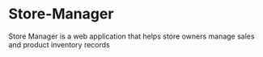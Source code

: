 # Store-Manager
Store Manager is a web application that helps store owners manage sales and product inventory records
